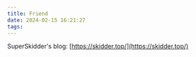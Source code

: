 ```yaml
---
title: Friend
date: 2024-02-15 16:21:27
tags:
---
```


SuperSkidder's blog: [https://skidder.top/](https://skidder.top/)
